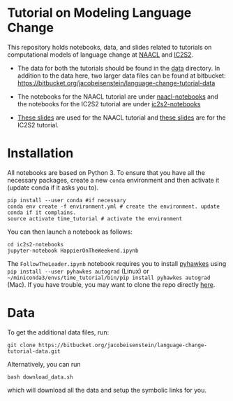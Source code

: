Tutorial on Modeling Language Change
============

This repository holds notebooks, data, and slides related to tutorials on computational models of language change at [NAACL](https://naacl2019.org/program/tutorials/) and [IC2S2](https://2019.ic2s2.org/tutorials/).

* The data for both the tutorials should be found in the [data](data/) directory. In addition to the data here, two larger data files can be found at bitbucket: https://bitbucket.org/jacobeisenstein/language-change-tutorial-data

* The notebooks for the NAACL tutorial are under [naacl-notebooks](naacl-notebooks/) and the notebooks for the IC2S2 tutorial are under [ic2s2-notebooks](ic2s2-notebooks/)

* [These slides](eisenstein-naacl-slides.pdf) are used for the NAACL tutorial and [these slides](ic2s2-tutorial-slides) are for the IC2S2 tutorial.

# Installation

All notebooks are based on Python 3. To ensure that you have all the necessary packages, create a new `conda` environment and then activate it (update conda if it asks you to).

```
pip install --user conda #if necessary
conda env create -f environment.yml # create the environment. update conda if it complains.
source activate time_tutorial # activate the environment
```

You can then launch a notebook as follows:

```
cd ic2s2-notebooks
jupyter-notebook HappierOnTheWeekend.ipynb
```

The `FollowTheLeader.ipynb` notebook requires you to install [pyhawkes](https://github.com/slinderman/pyhawkes) using `pip install --user pyhawkes autograd` (Linux) or `~/miniconda3/envs/time_tutorial/bin/pip install pyhawkes autograd` (Mac). If you have trouble, you may want to clone the repo directly [here](https://github.com/slinderman/pyhawkes).

# Data

To get the additional data files, run:

```
git clone https://bitbucket.org/jacobeisenstein/language-change-tutorial-data.git
```

Alternatively, you can run 

```
bash download_data.sh
``` 
which will download all the data and setup the symbolic links for you.

